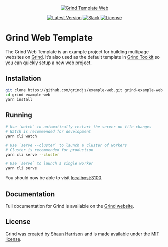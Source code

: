<p align="center"><a href="https://grind.rocks"><img src="https://assets.grind.rocks/docs/img/grind-template-web.svg" alt="Grind Template Web" /></a></p>

<p align="center">
<a href="https://github.com/grindjs/grindjs/tree/master/starters/web"><img src="https://img.shields.io/github/tag/grindjs/example-web.svg" alt="Latest Version"></a>
<a href="https://chat.grind.rocks"><img src="https://chat.grind.rocks/badge.svg" alt="Slack"></a>
<a href="https://github.com/grindjs/grindjs/tree/master/starters/web"><img src="https://img.shields.io/badge/License-MIT-blue.svg" alt="License"></a>
</p>

# Grind Web Template

The Grind Web Template is an example project for building multipage websites on [Grind](https://github.com/grindjs/grindjs). It’s also used as the default template in [Grind Toolkit](https://github.com/grindjs/grindjs/tree/master/packages/toolkit) so you can quickly setup a new web project.

## Installation

```bash
git clone https://github.com/grindjs/example-web.git grind-example-web
cd grind-example-web
yarn install
```

## Running

```bash
# Use `watch` to automatically restart the server on file changes
# Watch is recommended for development
yarn cli watch

# Use `serve --cluster` to launch a cluster of workers
# Cluster is recommended for production
yarn cli serve --cluster

# Use `serve` to launch a single worker
yarn cli serve
```

You should now be able to visit [localhost:3100](http://localhost:3100).

## Documentation

Full documentation for Grind is available on the [Grind website](https://grind.rocks/).

## License

Grind was created by [Shaun Harrison](https://github.com/shnhrrsn) and is made available under the [MIT license](LICENSE).
